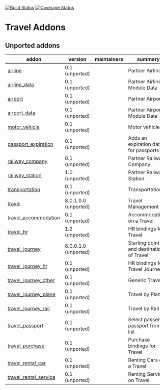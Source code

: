 [![Build Status](https://travis-ci.org/OCA/vertical-travel.svg?branch=10.0)](https://travis-ci.org/OCA/vertical-travel)
[![Coverage Status](https://coveralls.io/repos/OCA/vertical-travel/badge.png?branch=10.0)](https://coveralls.io/r/OCA/vertical-travel?branch=10.0)

# Travel Addons

[//]: # (addons)

Unported addons
---------------
addon | version | maintainers | summary
--- | --- | --- | ---
[airline](airline/) | 0.1 (unported) |  | Partner Airline
[airline_data](airline_data/) | 0.1 (unported) |  | Partner Airline: Module Data
[airport](airport/) | 0.1 (unported) |  | Partner Airport
[airport_data](airport_data/) | 0.1 (unported) |  | Partner Airport: Module Data
[motor_vehicle](motor_vehicle/) | 0.1 (unported) |  | Motor vehicle
[passport_expiration](passport_expiration/) | 0.1 (unported) |  | Adds an expiration date for passports
[railway_company](railway_company/) | 0.1 (unported) |  | Partner Railway Company
[railway_station](railway_station/) | 1.0 (unported) |  | Partner Railway Station
[transportation](transportation/) | 0.1 (unported) |  | Transportation
[travel](travel/) | 8.0.1.0.0 (unported) |  | Travel Management
[travel_accommodation](travel_accommodation/) | 0.1 (unported) |  | Accommodations on a Travel
[travel_hr](travel_hr/) | 1.2 (unported) |  | HR bindings for Travel
[travel_journey](travel_journey/) | 8.0.0.1.0 (unported) |  | Starting point and destinations of Travel
[travel_journey_hr](travel_journey_hr/) | 0.1 (unported) |  | HR bindings for Travel Journey
[travel_journey_other](travel_journey_other/) | 0.1 (unported) |  | Generic Travels
[travel_journey_plane](travel_journey_plane/) | 0.1 (unported) |  | Travel by Plane
[travel_journey_rail](travel_journey_rail/) | 0.1 (unported) |  | Travel by Rail
[travel_passport](travel_passport/) | 0.1 (unported) |  | Select passenger passport from list
[travel_purchase](travel_purchase/) | 0.1 (unported) |  | Purchase bindings for Travel
[travel_rental_car](travel_rental_car/) | 0.1 (unported) |  | Renting Cars on a Travel
[travel_rental_service](travel_rental_service/) | 0.1 (unported) |  | Renting Services on Travel

[//]: # (end addons)
